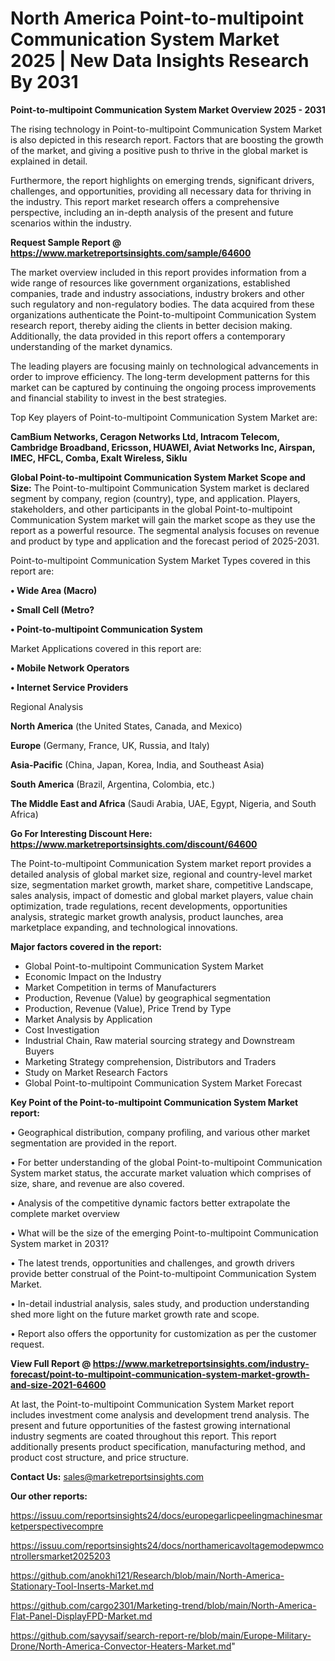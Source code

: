 # North America Point-to-multipoint Communication System Market 2025 | New Data Insights Research By 2031

<Strong> Point-to-multipoint Communication System Market Overview 2025 - 2031</strong>

The rising technology in Point-to-multipoint Communication System Market is also depicted in this research report. Factors that are boosting the growth of the market, and giving a positive push to thrive in the global market is explained in detail.

Furthermore, the report highlights on emerging trends, significant drivers, challenges, and opportunities, providing all necessary data for thriving in the industry. This report market research offers a comprehensive perspective, including an in-depth analysis of the present and future scenarios within the industry.

<strong>Request Sample Report @ <a href=https://www.marketreportsinsights.com/sample/64600>https://www.marketreportsinsights.com/sample/64600</a></strong>

The market overview included in this report provides information from a wide range of resources like government organizations, established companies, trade and industry associations, industry brokers and other such regulatory and non-regulatory bodies. The data acquired from these organizations authenticate the Point-to-multipoint Communication System research report, thereby aiding the clients in better decision making. Additionally, the data provided in this report offers a contemporary understanding of the market dynamics.

The leading players are focusing mainly on technological advancements in order to improve efficiency. The long-term development patterns for this market can be captured by continuing the ongoing process improvements and financial stability to invest in the best strategies.

Top Key players of Point-to-multipoint Communication System Market are:

<strong>CamBium Networks, Ceragon Networks Ltd, Intracom Telecom, Cambridge Broadband, Ericsson, HUAWEI, Aviat Networks Inc, Airspan, IMEC, HFCL, Comba, Exalt Wireless, Siklu</strong>

<strong><b>Global Point-to-multipoint Communication System Market Scope and Size:</b></strong>
The Point-to-multipoint Communication System market is declared segment by company, region (country), type, and application. Players, stakeholders, and other participants in the global Point-to-multipoint Communication System market will gain the market scope as they use the report as a powerful resource. The segmental analysis focuses on revenue and product by type and application and the forecast period of 2025-2031.

Point-to-multipoint Communication System Market Types covered in this report are:

<strong>• Wide Area (Macro)

• Small Cell (Metro?

• Point-to-multipoint Communication System</strong>

Market Applications covered in this report are:

<strong>• Mobile Network Operators

• Internet Service Providers</strong> 

Regional Analysis

<strong>North America</strong> (the United States, Canada, and Mexico)

<strong>Europe</strong> (Germany, France, UK, Russia, and Italy)

<strong>Asia-Pacific</strong> (China, Japan, Korea, India, and Southeast Asia)

<strong>South America</strong> (Brazil, Argentina, Colombia, etc.)

<strong>The Middle East and Africa</strong> (Saudi Arabia, UAE, Egypt, Nigeria, and South Africa)

<strong>Go For Interesting Discount Here: <a href=https://www.marketreportsinsights.com/discount/64600>https://www.marketreportsinsights.com/discount/64600</a></strong>

The Point-to-multipoint Communication System market report provides a detailed analysis of global market size, regional and country-level market size, segmentation market growth, market share, competitive Landscape, sales analysis, impact of domestic and global market players, value chain optimization, trade regulations, recent developments, opportunities analysis, strategic market growth analysis, product launches, area marketplace expanding, and technological innovations.

<strong><b>Major factors covered in the report:</b></strong>
<ul>
  <li>Global Point-to-multipoint Communication System Market </li>
  <li>Economic Impact on the Industry</li>
  <li>Market Competition in terms of Manufacturers</li>
  <li>Production, Revenue (Value) by geographical segmentation</li>
  <li>Production, Revenue (Value), Price Trend by Type</li>
  <li>Market Analysis by Application</li>
  <li>Cost Investigation</li>
  <li>Industrial Chain, Raw material sourcing strategy and Downstream Buyers</li>
  <li>Marketing Strategy comprehension, Distributors and Traders</li>
  <li>Study on Market Research Factors</li>
  <li>Global Point-to-multipoint Communication System Market Forecast</li>
</ul>

<strong><b>Key Point of the Point-to-multipoint Communication System Market report:</b></strong>

• Geographical distribution, company profiling, and various other market segmentation are provided in the report.

• For better understanding of the global Point-to-multipoint Communication System market status, the accurate market valuation which comprises of size, share, and revenue are also covered.

• Analysis of the competitive dynamic factors better extrapolate the complete market overview

• What will be the size of the emerging Point-to-multipoint Communication System market in 2031?

• The latest trends, opportunities and challenges, and growth drivers provide better construal of the Point-to-multipoint Communication System Market.

• In-detail industrial analysis, sales study, and production understanding shed more light on the future market growth rate and scope.

• Report also offers the opportunity for customization as per the customer request.

<strong><b>View Full Report @ <a href=https://www.marketreportsinsights.com/industry-forecast/point-to-multipoint-communication-system-market-growth-and-size-2021-64600>https://www.marketreportsinsights.com/industry-forecast/point-to-multipoint-communication-system-market-growth-and-size-2021-64600</a></b></strong>


At last, the Point-to-multipoint Communication System Market report includes investment come analysis and development trend analysis. The present and future opportunities of the fastest growing international industry segments are coated throughout this report. This report additionally presents product specification, manufacturing method, and product cost structure, and price structure.

<strong>Contact Us:</strong>
sales@marketreportsinsights.com

<strong>Our other reports:</strong>

<a href=https://issuu.com/reportsinsights24/docs/europegarlicpeelingmachinesmarketperspectivecompre>https://issuu.com/reportsinsights24/docs/europegarlicpeelingmachinesmarketperspectivecompre</a>

<a href=https://issuu.com/reportsinsights24/docs/northamericavoltagemodepwmcontrollersmarket2025203>https://issuu.com/reportsinsights24/docs/northamericavoltagemodepwmcontrollersmarket2025203</a>

<a href=https://github.com/anokhi121/Research/blob/main/North-America-Stationary-Tool-Inserts-Market.md>https://github.com/anokhi121/Research/blob/main/North-America-Stationary-Tool-Inserts-Market.md</a>

<a href=https://github.com/cargo2301/Marketing-trend/blob/main/North-America-Flat-Panel-DisplayFPD-Market.md>https://github.com/cargo2301/Marketing-trend/blob/main/North-America-Flat-Panel-DisplayFPD-Market.md</a>

<a href=https://github.com/sayysaif/search-report-re/blob/main/Europe-Military-Drone/North-America-Convector-Heaters-Market.md>https://github.com/sayysaif/search-report-re/blob/main/Europe-Military-Drone/North-America-Convector-Heaters-Market.md</a>"
